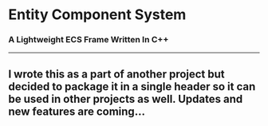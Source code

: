 # Entity Component System
### A Lightweight ECS Frame Written In C++
-----
I wrote this as a part of another project but decided to package it in a single header so it can be used in other projects as well.
Updates and new features are coming...
---
